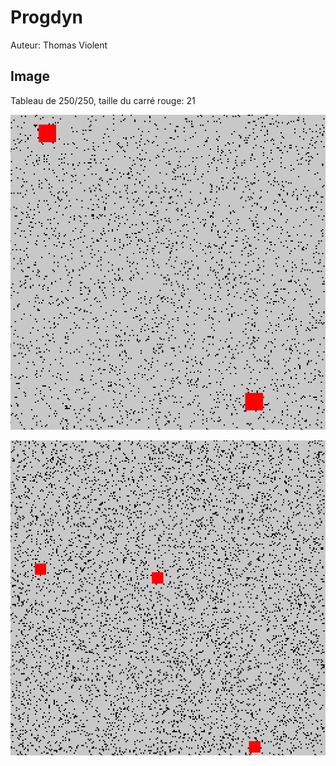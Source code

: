 # Progdyn

Auteur: Thomas Violent  

## Image

Tableau de 250/250, taille du carré rouge: 21

![img](sample%20250-3000-14-2.bmp)

![img](sample%20250-6000-3.bmp)
